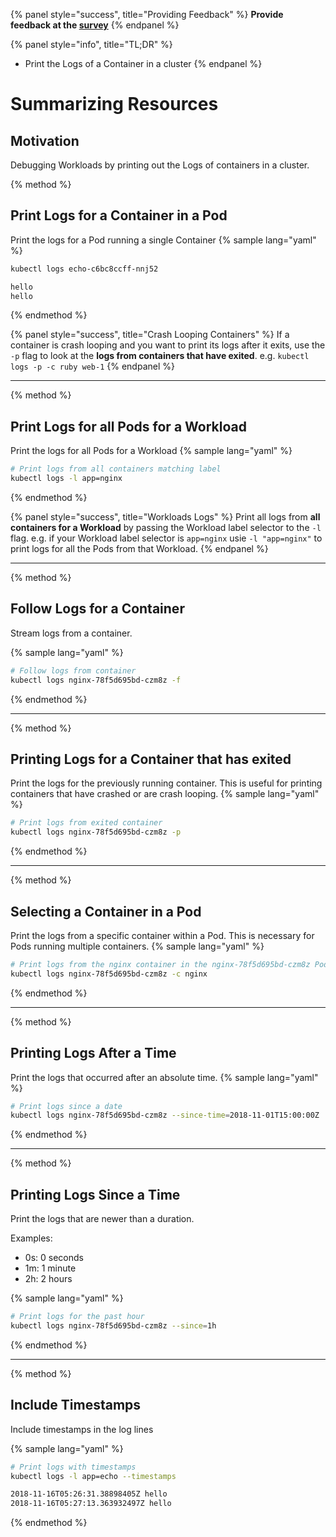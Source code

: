 {% panel style="success", title="Providing Feedback" %}
**Provide feedback at the [survey](https://www.surveymonkey.com/r/JH35X82)**
{% endpanel %}

{% panel style="info", title="TL;DR" %}
- Print the Logs of a Container in a cluster
{% endpanel %}

# Summarizing Resources

## Motivation

Debugging Workloads by printing out the Logs of containers in a cluster.

{% method %}
## Print Logs for a Container in a Pod

Print the logs for a Pod running a single Container
{% sample lang="yaml" %}

```bash
kubectl logs echo-c6bc8ccff-nnj52
```

```bash
hello
hello
```

{% endmethod %}


{% panel style="success", title="Crash Looping Containers" %}
If a container is crash looping and you want to print its logs after it
exits, use the `-p` flag to look at the **logs from containers that have
exited**.  e.g. `kubectl logs -p -c ruby web-1`
{% endpanel %}

---

{% method %}
## Print Logs for all Pods for a Workload

Print the logs for all Pods for a Workload
{% sample lang="yaml" %}

```bash
# Print logs from all containers matching label
kubectl logs -l app=nginx
```

{% endmethod %}

{% panel style="success", title="Workloads Logs" %}
Print all logs from **all containers for a Workload** by passing the
Workload label selector to the `-l` flag.  e.g. if your Workload
label selector is `app=nginx` usie `-l "app=nginx"` to print logs
for all the Pods from that Workload.
{% endpanel %}

---

{% method %}
## Follow Logs for a Container

Stream logs from a container.

{% sample lang="yaml" %}

```bash
# Follow logs from container
kubectl logs nginx-78f5d695bd-czm8z -f
```

{% endmethod %}

---

{% method %}
## Printing Logs for a Container that has exited

Print the logs for the previously running container.  This is useful for printing containers that have
crashed or are crash looping.
{% sample lang="yaml" %}

```bash
# Print logs from exited container
kubectl logs nginx-78f5d695bd-czm8z -p
```

{% endmethod %}

---

{% method %}
## Selecting a Container in a Pod 

Print the logs from a specific container within a Pod.  This is necessary for Pods running multiple
containers.
{% sample lang="yaml" %}

```bash
# Print logs from the nginx container in the nginx-78f5d695bd-czm8z Pod
kubectl logs nginx-78f5d695bd-czm8z -c nginx
```

{% endmethod %}

---

{% method %}
## Printing Logs After a Time

Print the logs that occurred after an absolute time.
{% sample lang="yaml" %}

```bash
# Print logs since a date
kubectl logs nginx-78f5d695bd-czm8z --since-time=2018-11-01T15:00:00Z
```

{% endmethod %}

---

{% method %}
## Printing Logs Since a Time

Print the logs that are newer than a duration.

Examples:

- 0s: 0 seconds
- 1m: 1 minute
- 2h: 2 hours

{% sample lang="yaml" %}

```bash
# Print logs for the past hour
kubectl logs nginx-78f5d695bd-czm8z --since=1h
```

{% endmethod %}

---

{% method %}
## Include Timestamps

Include timestamps in the log lines

{% sample lang="yaml" %}

```bash
# Print logs with timestamps
kubectl logs -l app=echo --timestamps
```

```bash
2018-11-16T05:26:31.38898405Z hello
2018-11-16T05:27:13.363932497Z hello
```

{% endmethod %}